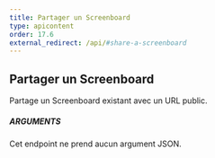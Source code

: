 ```yaml
---
title: Partager un Screenboard
type: apicontent
order: 17.6
external_redirect: /api/#share-a-screenboard
---
```


## Partager un Screenboard

Partage un Screenboard existant avec un URL public.

##### ARGUMENTS

Cet endpoint ne prend aucun argument JSON.